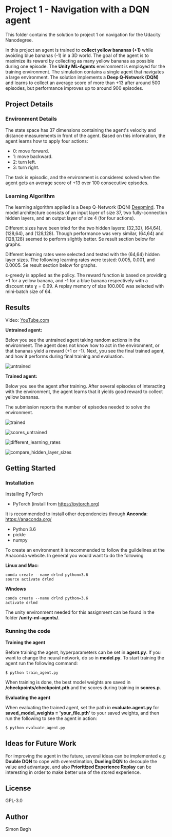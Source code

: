 # Project 1 - Navigation with a DQN agent
This folder contains the solution to project 1 on navigation for the Udacity Nanodegree.

In this project an agent is trained to **collect yellow bananas (+1)** while avoiding blue bananas (-1) in a 3D world. The goal of the agent is to maximize its reward by collecting as many yellow bananas as possible during one episode. The **Unity ML-Agents** environment is employed for the training environment. The simulation contains a single agent that navigates a large environment. The solution implements a **Deep Q-Network (DQN)** and learns to collect an average score of more than +13 after around 500 episodes, but performance improves up to around 900 episodes.

## Project Details

### Environment Details
The state space has 37 dimensions containing the agent's velocity and distance measurements in front of the agent. Based on this information, the agent learns how to apply four actions:
* 0: move forward.
* 1: move backward.
* 2: turn left.
* 3: turn right.

The task is episodic, and the environment is considered solved when the agent gets an average score of +13 over 100 consecutive episodes.

### Learning Algorithm
The learning algorithm applied is a Deep Q-Network (DQN) [Deepmind](http://www.davidqiu.com:8888/research/nature14236.pdf). The model architecture consists of an input layer of size 37, two fully-connection hidden layers, and an output layer of size 4 (for four actions). 

Different sizes have been tried for the two hidden layers: (32,32), (64,64), (128,64), and (128,128). Though performance was very similar, (64,64) and (128,128) seemed to perform slightly better. Se result section below for graphs.

Different learning rates were selected and tested with the (64,64) hidden layer sizes. The following learning rates were tested: 0.005, 0.001, and 0.0005. Se result section below for graphs.

ε-greedy is applied as the policy. The reward function is based on providing +1 for a yellow banana, and -1 for a blue banana respectively with a discount rate ɣ = 0.99. A replay memory of size 100.000 was selected with mini-batch size of 64.

## Results
Video: [YouTube.com](https://youtu.be/laOg6DYBc6c)

**Untrained agent:**

Below you see the untrained agent taking random actions in the environment. The agent does not know how to act in the environment, or that bananas yield a reward (+1 or -1). Next, you see the final trained agent, and how it performs during final training and evaluation.

![untrained](images/untrained_agent.gif)

**Trained agent:**

Below you see the agent after training. After several episodes of interacting with the environment, the agent learns that it yields good reward to collect yellow bananas.

The submission reports the number of episodes needed to solve the environment.

![trained](images/trained_agent.gif)

![scores_untrained](images/scores_during_training.jpg)

![different_learning_rates](images/64x64_different_learning_rates.png)

![compare_hidden_layer_sizes](images/compare_hidden_layer_sizes.png)


## Getting Started
### Installation

Installing PyTorch
* PyTorch (install from https://pytorch.org)

It is recommended to install other dependencies through **Anconda**: https://anaconda.org/
* Python 3.6
* pickle
* numpy

To create an environment it is recommended to follow the guildelines at the Anaconda website. In general you would want to do the following

**Linux and Mac:**

    conda create --name drlnd python=3.6
    source activate drlnd

**Windows**

    conda create --name drlnd python=3.6 
    activate drlnd

The unity environment needed for this assignment can be found in the folder **/unity-ml-agents/**.

### Running the code

**Training the agent**

Before training the agent, hyperparameters can be set in **agent.py**. If you want to change the neural network, do so in **model.py**. To start training the agent run the following command:

    $ python train_agent.py

When training is done, the best model weights are saved in **/checkpoints/checkpoint.pth** and the scores during training in **scores.p**.

**Evaluating the agent**

When evaluating the trained agent, set the path in **evaluate.agent.py** for **saved_model_weights = 'your_file.pth'** to your saved weights, and then run the following to see the agent in action:

    $ python evaluate_agent.py

## Ideas for Future Work
For improving the agent in the future, several ideas can be implemented e.g **Double DQN** to cope with overestimation, **Dueling DQN** to decouple the value and advantage, and also **Prioritized Experience Replay** can be interesting in order to make better use of the stored experience.

## License
GPL-3.0

## Author
Simon Bøgh
